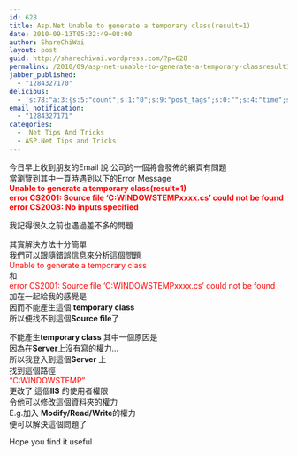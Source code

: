 ```yaml
---
id: 628
title: Asp.Net Unable to generate a temporary class(result=1)
date: 2010-09-13T05:32:49+08:00
author: ShareChiWai
layout: post
guid: http://sharechiwai.wordpress.com/?p=628
permalink: /2010/09/asp-net-unable-to-generate-a-temporary-classresult1/
jabber_published:
  - "1284327170"
delicious:
  - 's:78:"a:3:{s:5:"count";s:1:"0";s:9:"post_tags";s:0:"";s:4:"time";s:10:"1284991785";}";'
email_notification:
  - "1284327171"
categories:
  - .Net Tips And Tricks
  - ASP.Net Tips and Tricks
---
```

今日早上收到朋友的Email 說 公司的一個將會發佈的網頁有問題  
當瀏覽到其中一頁時遇到以下的Error Message  
[<img title="Error" src="https://i0.wp.com/farm6.static.flickr.com/5063/5687821903_e064889407.jpg?w=625" alt="" data-recalc-dims="1" />](https://i0.wp.com/farm6.static.flickr.com/5063/5687821903_e064889407.jpg)  
**<span style="color: #ff0000;">Unable to generate a temporary class(result=1)<br /> error CS2001: Source file &#8216;C:WINDOWSTEMPxxxx.cs&#8217; could not be found<br /> error CS2008: No inputs specified</span>**

我記得很久之前也遇過差不多的問題

其實解決方法十分簡單  
我們可以跟隨錯誤信息來分析這個問題  
<span style="color: #ff0000;">Unable to generate a temporary class</span>  
和  
<span style="color: #ff0000;">error CS2001: Source file &#8216;C:WINDOWSTEMPxxxx.cs&#8217; could not be found</span>  
加在一起給我的感覺是  
因而不能產生這個 **temporary class**  
所以便找不到這個**Source file**了

不能產生**temporary class** 其中一個原因是  
因為在**Server**上沒有寫的權力&#8230;  
所以我登入到這個**Server** 上  
找到這個路徑  
<span style="color: #ff0000;">&#8220;C:WINDOWSTEMP&#8221;</span>  
更改了 這個**IIS** 的使用者權限  
令他可以修改這個資料夾的權力  
E.g.加入 **Modify/Read/Write**的權力  
便可以解決這個問題了

Hope you find it useful
